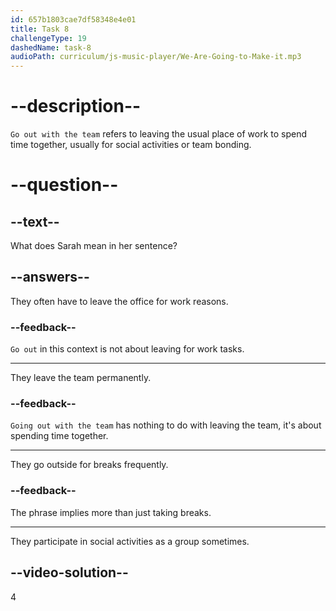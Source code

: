 ```yaml
---
id: 657b1803cae7df58348e4e01
title: Task 8
challengeType: 19
dashedName: task-8
audioPath: curriculum/js-music-player/We-Are-Going-to-Make-it.mp3
---
```


<!-- Sarah: Yes, we go out with the team sometimes.  -->

# --description--

`Go out with the team` refers to leaving the usual place of work to spend time together, usually for social activities or team bonding. 

# --question--

## --text--

What does Sarah mean in her sentence?

## --answers--

They often have to leave the office for work reasons.

### --feedback--

`Go out` in this context is not about leaving for work tasks.

---

They leave the team permanently.

### --feedback--

`Going out with the team` has nothing to do with leaving the team, it's about spending time together.

---

They go outside for breaks frequently.

### --feedback--

The phrase implies more than just taking breaks.

---

They participate in social activities as a group sometimes.

## --video-solution--

4
